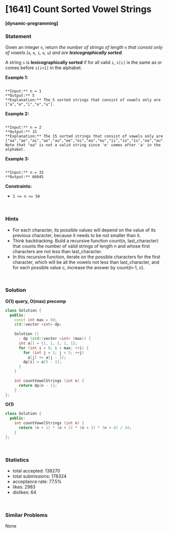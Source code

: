 # [1641] Count Sorted Vowel Strings

**[dynamic-programming]**

### Statement

Given an integer `n`, return *the number of strings of length* `n` *that consist only of vowels (*`a`*,* `e`*,* `i`*,* `o`*,* `u`*) and are **lexicographically sorted**.*

A string `s` is **lexicographically sorted** if for all valid `i`, `s[i]` is the same as or comes before `s[i+1]` in the alphabet.


**Example 1:**

```

**Input:** n = 1
**Output:** 5
**Explanation:** The 5 sorted strings that consist of vowels only are ["a","e","i","o","u"].

```

**Example 2:**

```

**Input:** n = 2
**Output:** 15
**Explanation:** The 15 sorted strings that consist of vowels only are
["aa","ae","ai","ao","au","ee","ei","eo","eu","ii","io","iu","oo","ou","uu"].
Note that "ea" is not a valid string since 'e' comes after 'a' in the alphabet.

```

**Example 3:**

```

**Input:** n = 33
**Output:** 66045

```

**Constraints:**
* `1 <= n <= 50`


<br>

### Hints

- For each character, its possible values will depend on the value of its previous character, because it needs to be not smaller than it.
- Think backtracking. Build a recursive function count(n, last_character) that counts the number of valid strings of length n and whose first characters are not less than last_character.
- In this recursive function, iterate on the possible characters for the first character, which will be all the vowels not less than last_character, and for each possible value c, increase the answer by count(n-1, c).

<br>

### Solution

**O(1) query, O(max) precomp**

```cpp
class Solution {
  public:
    const int max = 50;
    std::vector <int> dp;
  
    Solution ()
      : dp (std::vector <int> (max)) {
      int a[] = {1, 1, 1, 1, 1};
      for (int i = 0; i < max; ++i) {
        for (int j = 1; j < 5; ++j)
          a[j] += a[j - 1];
        dp[i] = a[5 - 1];
      }
    }
  
    int countVowelStrings (int n) {
      return dp[n - 1];
    }
};
```

**O(1)**

```cpp
class Solution {
  public:
    int countVowelStrings (int n) {
      return (n + 1) * (n + 2) * (n + 3) * (n + 4) / 24;
    }
};
```

<br>

### Statistics

- total accepted: 138270
- total submissions: 178324
- acceptance rate: 77.5%
- likes: 2983
- dislikes: 64

<br>

### Similar Problems

None
